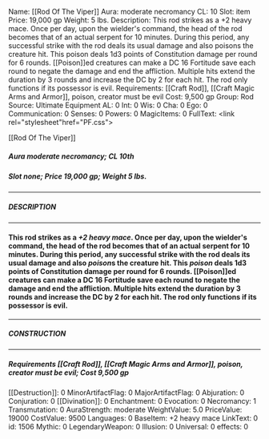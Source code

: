Name: [[Rod Of The Viper]]
Aura: moderate necromancy
CL: 10
Slot: item
Price: 19,000 gp
Weight: 5 lbs.
Description: This rod strikes as a +2 heavy mace. Once per day, upon the wielder's command, the head of the rod becomes that of an actual serpent for 10 minutes. During this period, any successful strike with the rod deals its usual damage and also poisons the creature hit. This poison deals 1d3 points of Constitution damage per round for 6 rounds. [[Poison]]ed creatures can make a DC 16 Fortitude save each round to negate the damage and end the affliction. Multiple hits extend the duration by 3 rounds and increase the DC by 2 for each hit. The rod only functions if its possessor is evil.
Requirements: [[Craft Rod]], [[Craft Magic Arms and Armor]], poison, creator must be evil
Cost: 9,500 gp
Group: Rod
Source: Ultimate Equipment
AL: 0
Int: 0
Wis: 0
Cha: 0
Ego: 0
Communication: 0
Senses: 0
Powers: 0
MagicItems: 0
FullText: <link rel="stylesheet"href="PF.css"><div class="heading"><p class="alignleft">[[Rod Of The Viper]]</p><div style="clear: both;"></div></div><div><h5><b>Aura </b>moderate necromancy; <b>CL </b>10th</h5><h5><b>Slot </b>none; <b>Price </b>19,000 gp; <b>Weight </b>5 lbs.</h5></div><hr/><div><h5><b>DESCRIPTION</b></h5></div><hr/><div><h4><p>This rod strikes as a <i>+2 heavy mace</i>. Once per day, upon the wielder's command, the head of the rod becomes that of an actual serpent for 10 minutes. During this period, any successful strike with the rod deals its usual damage and also <i>poison</i>s the creature hit. This <i>poison</i> deals 1d3 points of Constitution damage per round for 6 rounds. [[Poison]]ed creatures can make a DC 16 Fortitude save each round to negate the damage and end the affliction. Multiple hits extend the duration by 3 rounds and increase the DC by 2 for each hit. The rod only functions if its possessor is evil.</p></h4></div><hr/><div><h5><b>CONSTRUCTION</b></h5></div><hr/><div><h5><b>Requirements </b>[[Craft Rod]], [[Craft Magic Arms and Armor]], <i>poison</i>, creator must be evil; <b>Cost </b>9,500 gp</h5></div>
[[Destruction]]: 0
MinorArtifactFlag: 0
MajorArtifactFlag: 0
Abjuration: 0
Conjuration: 0
[[Divination]]: 0
Enchantment: 0
Evocation: 0
Necromancy: 1
Transmutation: 0
AuraStrength: moderate
WeightValue: 5.0
PriceValue: 19000
CostValue: 9500
Languages: 0
BaseItem: +2 heavy mace
LinkText: 0
id: 1506
Mythic: 0
LegendaryWeapon: 0
Illusion: 0
Universal: 0
effects: 0

